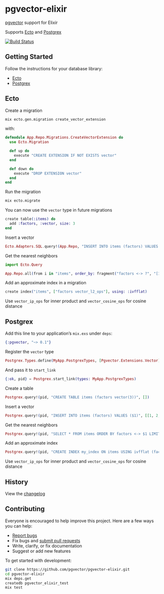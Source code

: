 # pgvector-elixir

[pgvector](https://github.com/pgvector/pgvector) support for Elixir

Supports [Ecto](https://github.com/elixir-ecto/ecto) and [Postgrex](https://github.com/elixir-ecto/postgrex)

[![Build Status](https://github.com/pgvector/pgvector-elixir/workflows/build/badge.svg?branch=master)](https://github.com/pgvector/pgvector-elixir/actions)

## Getting Started

Follow the instructions for your database library:

- [Ecto](#ecto)
- [Postgrex](#postgrex)

## Ecto

Create a migration

```sh
mix ecto.gen.migration create_vector_extension
```

with:

```elixir
defmodule App.Repo.Migrations.CreateVectorExtension do
  use Ecto.Migration

  def up do
    execute "CREATE EXTENSION IF NOT EXISTS vector"
  end

  def down do
    execute "DROP EXTENSION vector"
  end
end
```

Run the migration

```sh
mix ecto.migrate
```

You can now use the `vector` type in future migrations

```elixir
create table(:items) do
  add :factors, :vector, size: 3
end
```

Insert a vector

```elixir
Ecto.Adapters.SQL.query!(App.Repo, "INSERT INTO items (factors) VALUES ('[1,2,3]')")
```

Get the nearest neighbors

```elixir
import Ecto.Query

App.Repo.all(from i in "items", order_by: fragment("factors <-> ?", "[1,2,3]"), limit: 5, select: i.id)
```

Add an approximate index in a migration

```elixir
create index("items", ["factors vector_l2_ops"], using: :ivfflat)
```

Use `vector_ip_ops` for inner product and `vector_cosine_ops` for cosine distance

## Postgrex

Add this line to your application’s `mix.exs` under `deps`:

```elixir
{:pgvector, "~> 0.1"}
```

Register the `vector` type

```elixir
Postgrex.Types.define(MyApp.PostgrexTypes, [Pgvector.Extensions.Vector], [])
```

And pass it to `start_link`

```elixir
{:ok, pid} = Postgrex.start_link(types: MyApp.PostgrexTypes)
```

Create a table

```elixir
Postgrex.query!(pid, "CREATE TABLE items (factors vector(3))", [])
```

Insert a vector

```elixir
Postgrex.query!(pid, "INSERT INTO items (factors) VALUES ($1)", [[1, 2, 3]])
```

Get the nearest neighbors

```elixir
Postgrex.query!(pid, "SELECT * FROM items ORDER BY factors <-> $1 LIMIT 5", [[1, 2, 3]])
```

Add an approximate index

```elixir
Postgrex.query!(pid, "CREATE INDEX my_index ON items USING ivfflat (factors vector_l2_ops)")
```

Use `vector_ip_ops` for inner product and `vector_cosine_ops` for cosine distance

## History

View the [changelog](https://github.com/pgvector/pgvector-elixir/blob/master/CHANGELOG.md)

## Contributing

Everyone is encouraged to help improve this project. Here are a few ways you can help:

- [Report bugs](https://github.com/pgvector/pgvector-elixir/issues)
- Fix bugs and [submit pull requests](https://github.com/pgvector/pgvector-elixir/pulls)
- Write, clarify, or fix documentation
- Suggest or add new features

To get started with development:

```sh
git clone https://github.com/pgvector/pgvector-elixir.git
cd pgvector-elixir
mix deps.get
createdb pgvector_elixir_test
mix test
```
